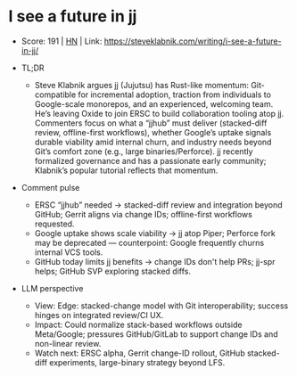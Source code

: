 # I see a future in jj

- Score: 191 | [HN](https://news.ycombinator.com/item?id=45672280) | Link: https://steveklabnik.com/writing/i-see-a-future-in-jj/

- TL;DR
  - Steve Klabnik argues jj (Jujutsu) has Rust-like momentum: Git-compatible for incremental adoption, traction from individuals to Google-scale monorepos, and an experienced, welcoming team. He’s leaving Oxide to join ERSC to build collaboration tooling atop jj. Commenters focus on what a “jjhub” must deliver (stacked-diff review, offline-first workflows), whether Google’s uptake signals durable viability amid internal churn, and industry needs beyond Git’s comfort zone (e.g., large binaries/Perforce). jj recently formalized governance and has a passionate early community; Klabnik’s popular tutorial reflects that momentum.

- Comment pulse
  - ERSC “jjhub” needed → stacked-diff review and integration beyond GitHub; Gerrit aligns via change IDs; offline-first workflows requested.
  - Google uptake shows scale viability → jj atop Piper; Perforce fork may be deprecated — counterpoint: Google frequently churns internal VCS tools.
  - GitHub today limits jj benefits → change IDs don't help PRs; jj-spr helps; GitHub SVP exploring stacked diffs.

- LLM perspective
  - View: Edge: stacked-change model with Git interoperability; success hinges on integrated review/CI UX.
  - Impact: Could normalize stack-based workflows outside Meta/Google; pressures GitHub/GitLab to support change IDs and non-linear review.
  - Watch next: ERSC alpha, Gerrit change-ID rollout, GitHub stacked-diff experiments, large-binary strategy beyond LFS.
